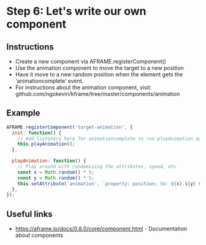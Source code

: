 # Step 6: Let's write our own component

## Instructions

* Create a new component via AFRAME.registerComponent()
* Use the animation component to move the target to a new position
* Have it move to a new random position when the element gets the ‘animationcomplete’ event.
* For instructions about the animation component, visit: github.com/ngokevin/kframe/tree/master/components/animation 

## Example

```javascript
AFRAME.registerComponent('target-animation', {
  init: function() {
    // Add listeners here for animationcomplete to run playAnimation again
    this.playAnimation();
  },

  playAnimation: function() {
    // Play around with randomizing the attributes, speed, etc
    const x = Math.random() * 5;
    const y = Math.random() * 5;
    this.setAttribute('animation', `property: position; to: ${x} ${y} 0; ease: linear; dur: 2000`);
  },
});
```

## Useful links

* https://aframe.io/docs/0.8.0/core/component.html - Documentation about components